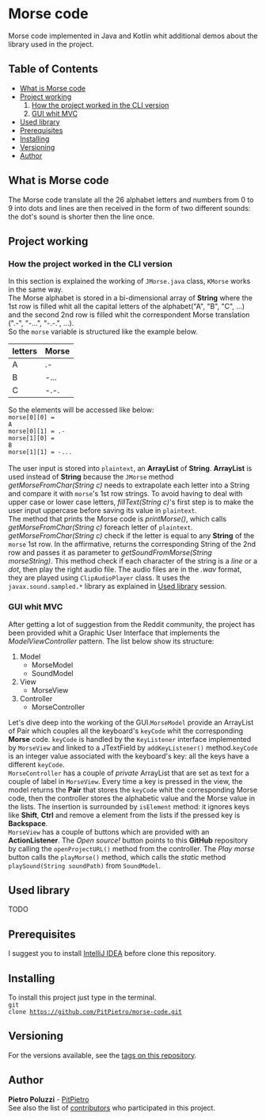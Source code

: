 # Morse code
Morse code implemented in Java and Kotlin whit additional demos about the library used in the project.

## Table of Contents

- [What is Morse code](#what-is-morse-code)
- [Project working](#project-working)
  1. [How the project worked in the CLI version](#how-the-project-worked-in-the-cli-version)
  2. [GUI whit MVC](#gui-whit-mvc)
- [Used library](#used-library)
- [Prerequisites](#prerequisites)
- [Installing](#installing)
- [Versioning](#versioning)
- [Author](#author)

## What is Morse code

The Morse code translate all the 26 alphabet letters and numbers from 0 to 9 into dots and lines
are then received in the form of two different sounds: the dot's sound is shorter then the line once.

## Project working

### How the project worked in the CLI version 
In this section is explained the working of <code>JMorse.java</code> class, <code>KMorse</code>
works in the same way.<br>The Morse alphabet is stored in a bi-dimensional array of **String**
where the 1st row is filled whit all the capital letters of the alphabet("A", "B", "C", ...) and
the second 2nd row is filled whit the correspondent Morse translation (".-", "-...", "-.-.", ...).
<br>So the <code>morse</code> variable is structured like the example below.

letters | Morse 
---- | ----
A | .-
B | -...
C | -.-.

So the elements will be accessed like below:<br>
<code>morse[0][0] = A</code><br><code>morse[0][1] = .-</code><br><code>morse[1][0] = B</code><br>
<code>morse[1][1] = -...</code><br><br>The user input is stored into <code>plaintext</code>, an **ArrayList** of
**String**. **ArrayList** is used instead of **String** because the <code>JMorse</code> method *getMorseFromChar(String c)*
needs to extrapolate each letter into a String and compare it with <code>morse</code>'s 1st row strings. To avoid having
to deal with upper case or lower case letters, *fillText(String c)*'s  first step is to make the user input uppercase before
saving its value in <code>plaintext</code>.<br>The method that prints the Morse code is *printMorse()*, which calls
*getMorseFromChar(String c)* foreach letter of <code>plaintext</code>. *getMorseFromChar(String c)* check if the letter
is equal to any **String** of the <code>morse</code> 1st row. In the affirmative, returns the corresponding String of the
2nd row and passes it as parameter to *getSoundFromMorse(String morseString)*. This method check if each character of the
string is a *line* or a *dot*, then play the right audio file. The audio files are in the *.wav* format, they are played
using <code>ClipAudioPlayer</code> class. It uses the <code>javax.sound.sampled.*</code> library as explained in
[Used library](#used-library) session.

### GUI whit MVC
After getting a lot of suggestion from the Reddit community, the project has been provided whit a Graphic User Interface
that implements the <i>ModelViewController</i> pattern. The list below show its structure:<br>
1. Model
   - MorseModel
   - SoundModel
2. View
   - MorseView
3. Controller
   - MorseController
   
Let's dive deep into the working of the GUI.<code>MorseModel</code> provide an ArrayList of Pair which couples all
the keyboard's <code>keyCode</code> whit the corresponding **Morse** code. <code>keyCode</code> is handled by the
<code>KeyListener</code> interface implemented by <code>MorseView</code> and linked to a JTextField by
<code>addKeyListener()</code> method.<code>keyCode</code> is an integer value associated with the
keyboard's key: all the keys have a different <code>keyCode</code>.<br><code>MorseController</code> has a couple of
<i>private</i> ArrayList that are set as text for a couple of label in <code>MorseView</code>. Every time a key is
pressed in the view, the model returns the **Pair** that stores the <code>keyCode</code> whit the corresponding Morse code,
then the controller stores the alphabetic value and the Morse value in the lists. The insertion is surrounded by
<code>isElement</code> method: it ignores keys like **Shift**, **Ctrl** and remove a element from the lists if the
pressed key is **Backspace**.<br><code>MorseView</code> has a couple of buttons which are provided with an **ActionListener**.
The *Open source!* button points to this **GitHub** repository by calling the <code>openProjectURL()</code> method from
the controller. The *Play morse* button calls the <code>playMorse()</code> method, which calls the *static* method
<code>playSound(String soundPath)</code> from <code>SoundModel</code>.


## Used library

TODO

## Prerequisites
I suggest you to install [IntelliJ IDEA](https://www.jetbrains.com/idea/download/) before clone this repository.

## Installing
To install this project just type in the terminal.<br>
<code>git clone https://github.com/PitPietro/morse-code.git</code>

## Versioning
For the versions available, see the [tags on this repository](https://github.com/PitPietro/morse-code/tags). 

## Author
**Pietro Poluzzi** - [PitPietro](https://github.com/PitPietro)
<br>See also the list of [contributors](https://github.com/PitPietro/morse-code/contributors) who participated in this project.
